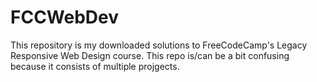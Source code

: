 # FCCWebDev
This repository is my downloaded solutions to FreeCodeCamp's Legacy Responsive Web Design course. This repo is/can be a bit confusing because it consists of multiple projgects.
